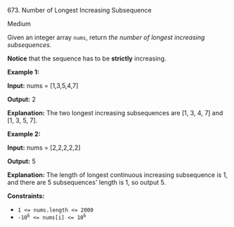 ﻿673\. Number of Longest Increasing Subsequence

Medium

Given an integer array `nums`, return _the number of longest increasing subsequences._

**Notice** that the sequence has to be **strictly** increasing.

**Example 1:**

**Input:** nums = [1,3,5,4,7]

**Output:** 2

**Explanation:** The two longest increasing subsequences are [1, 3, 4, 7] and [1, 3, 5, 7].

**Example 2:**

**Input:** nums = [2,2,2,2,2]

**Output:** 5

**Explanation:** The length of longest continuous increasing subsequence is 1, and there are 5 subsequences' length is 1, so output 5.

**Constraints:**

*   `1 <= nums.length <= 2000`
*   <code>-10<sup>6</sup> <= nums[i] <= 10<sup>6</sup></code>